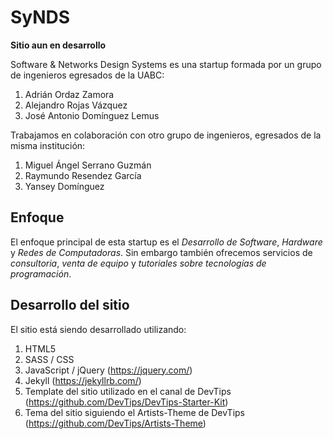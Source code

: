 # SyNDS
**Sitio aun en desarrollo**

Software & Networks Design Systems es una startup formada por un grupo de ingenieros egresados de la UABC:

1. Adrián Ordaz Zamora
2. Alejandro Rojas Vázquez
3. José Antonio Domínguez Lemus

Trabajamos en colaboración con otro grupo de ingenieros, egresados de la misma institución:

1. Miguel Ángel Serrano Guzmán
2. Raymundo Resendez García
3. Yansey Domínguez

## Enfoque
El enfoque principal de esta startup es el *Desarrollo de Software*, *Hardware* y *Redes de Computadoras*. Sin embargo también
ofrecemos servicios de *consultoria*, *venta de equipo* y *tutoriales sobre tecnologías de programación*.

## Desarrollo del sitio
El sitio está siendo desarrollado utilizando:

1. HTML5
2. SASS / CSS
3. JavaScript / jQuery (https://jquery.com/)
4. Jekyll (https://jekyllrb.com/)
5. Template del sitio utilizado en el canal de DevTips (https://github.com/DevTips/DevTips-Starter-Kit)
6. Tema del sitio siguiendo el Artists-Theme de DevTips (https://github.com/DevTips/Artists-Theme)
